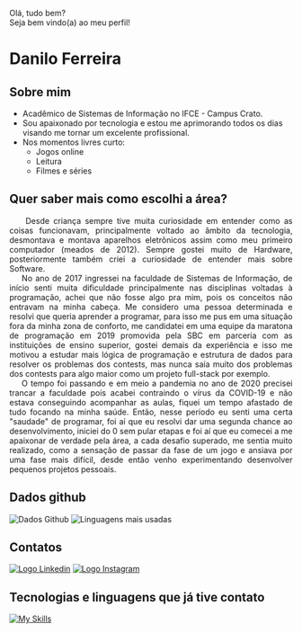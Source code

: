 Olá, tudo bem?<br>
Seja bem vindo(a) ao meu perfil!

# Danilo Ferreira

## Sobre mim

- Acadêmico de Sistemas de Informação no IFCE - Campus Crato.
- Sou apaixonado por tecnologia e estou me aprimorando todos os dias visando me tornar um excelente profissional.
- Nos momentos livres curto:
  - Jogos online
  - Leitura
  - Filmes e séries
 
## Quer saber mais como escolhi a área? <br>
<p align="justify">
&nbsp&nbsp&nbsp&nbspDesde criança sempre tive muita curiosidade em entender como as coisas funcionavam, principalmente voltado ao âmbito da tecnologia, desmontava e montava aparelhos eletrônicos assim como meu primeiro computador (meados de 2012). Sempre gostei muito de Hardware, posteriormente também criei a curiosidade de entender mais sobre Software.<br>&nbsp&nbsp&nbsp&nbspNo ano de 2017 ingressei na faculdade de Sistemas de Informação, de início senti muita dificuldade principalmente nas disciplinas voltadas à programação, achei que não fosse algo pra mim, pois os conceitos não entravam na minha cabeça. Me considero uma pessoa determinada e resolvi que queria aprender a programar, para isso me pus em uma situação fora da minha zona de conforto, me candidatei em uma equipe da maratona de programação em 2019 promovida pela SBC em parceria com as instituições de ensino superior, gostei demais da experiência e isso me motivou a estudar mais lógica de programação e estrutura de dados para resolver os problemas dos contests, mas nunca saía muito dos problemas dos contests para algo maior como um projeto full-stack por exemplo.<br>&nbsp&nbsp&nbsp&nbspO tempo foi passando e em meio a pandemia no ano de 2020 precisei trancar a faculdade pois acabei contraindo o vírus da COVID-19 e não estava conseguindo acompanhar as aulas, fiquei um tempo afastado de tudo focando na minha saúde. Então, nesse período eu senti uma certa "saudade" de programar, foi aí que eu resolvi dar uma segunda chance ao desenvolvimento, iniciei do 0 sem pular etapas e foi aí que eu comecei a me apaixonar de verdade pela área, a cada desafio superado, me sentia muito realizado, como a sensação de passar da fase de um jogo e ansiava por uma fase mais difícil, desde então venho experimentando desenvolver pequenos projetos pessoais.
</p>

## Dados github

![Dados Github](https://github-readme-stats-danilosheen.vercel.app/api?username=danilosheen&theme=dracula&show_icons=true)
![Linguagens mais usadas](https://github-readme-stats-danilosheen.vercel.app/api/top-langs/?username=danilosheen&layout=compact&theme=dracula)

## Contatos

[![Logo Linkedin](https://skillicons.dev/icons?i=linkedin)](https://www.linkedin.com/in/danilo-ferreira-b56969194/)
[![Logo Instagram](https://skillicons.dev/icons?i=instagram)](https://www.instagram.com/danilo.ferreira.exe/)

## Tecnologias e linguagens que já tive contato

[![My Skills](https://skillicons.dev/icons?i=git,postgres,mysql,python,django,go,vscode,linux,flutter,dart,c,java,nodejs,postman)](https://skillicons.dev)
